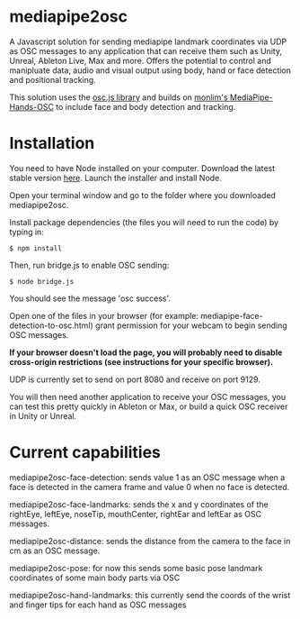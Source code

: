 # mediapipe2osc
 A Javascript solution for sending mediapipe landmark coordinates via UDP as OSC messages to any application that can receive them such as Unity, Unreal, Ableton Live, Max and more. Offers the potential to control and manipluate data, audio and visual output using body, hand or face detection and positional tracking.

 This solution uses the [osc.js library](https://github.com/adzialocha/osc-js#osc-js) and builds on [monlim's MediaPipe-Hands-OSC](https://github.com/monlim/MediaPipe-Hands-OSC) to include face and body detection and tracking.


# Installation 
You need to have Node installed on your computer. Download the latest stable version [here](https://nodejs.org/en/). Launch the installer and install Node.

Open your terminal window and go to the folder where you downloaded mediapipe2osc. 

Install package dependencies (the files you will need to run the code) by typing in:

```$ npm install```

Then, run bridge.js to enable OSC sending: 

```$ node bridge.js```

You should see the message 'osc success'.

Open one of the files in your browser (for example: mediapipe-face-detection-to-osc.html) grant permission for your webcam to begin sending OSC messages.

<b>If your browser doesn't load the page, you will probably need to disable cross-origin restrictions (see instructions for your specific browser).</b>

UDP is currently set to send on port 8080 and receive on port 9129.

You will then need another application to receive your OSC messages, you can test this pretty quickly in Ableton or Max, or build a quick OSC receiver in Unity or Unreal.

# Current capabilities

mediapipe2osc-face-detection: sends value 1 as an OSC message when a face is detected in the camera frame and value 0 when no face is detected.

mediapipe2osc-face-landmarks: sends the x and y coordinates of the rightEye, leftEye, noseTip, mouthCenter, rightEar and leftEar as OSC messages.

mediapipe2osc-distance: sends the distance from the camera to the face in cm as an OSC message.

mediapipe2osc-pose: for now this sends some basic pose landmark coordinates of some main body parts via OSC

mediapipe2osc-hand-landmarks: this currently send the coords of the wrist and finger tips for each hand as OSC messages


